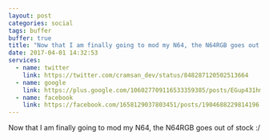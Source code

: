 ```yaml
---
layout: post
categories: social
tags: buffer
buffer: true
title: "Now that I am finally going to mod my N64, the N64RGB goes out of stock :/"
date: 2017-04-01 14:32:53
services: 
  - name: twitter
    link: https://twitter.com/cramsan_dev/status/848287120502513664
  - name: google
    link: https://plus.google.com/106027709116533359385/posts/EGup431hmKJ
  - name: facebook
    link: https://facebook.com/1658129037803451/posts/1904688229814196
---
```


Now that I am finally going to mod my N64, the N64RGB goes out of stock :/
